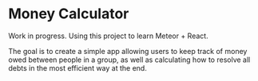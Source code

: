 # Money Calculator
Work in progress. Using this project to learn Meteor + React. 

The goal is to create a simple app allowing users to keep track of money owed between people in a group, as well as calculating how to resolve all debts in the most efficient way at the end.
